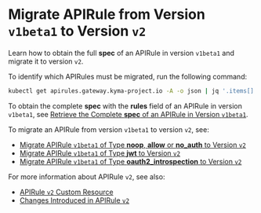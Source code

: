 # Migrate APIRule from Version `v1beta1` to Version `v2`
Learn how to obtain the full **spec** of an APIRule in version `v1beta1` and migrate it to version `v2`. 

To identify which APIRules must be migrated, run the following command:
```bash
kubectl get apirules.gateway.kyma-project.io -A -o json | jq '.items[] | select(.metadata.annotations["gateway.kyma-project.io/original-version"] == "v1beta1") | {namespace: .metadata.namespace, name: .metadata.name}'
```


To obtain the complete **spec** with the **rules** field of an APIRule in version `v1beta1`, see [Retrieve the Complete **spec** of an APIRule in Version `v1beta1`](./01-81-retrieve-v1beta1-spec.md).


To migrate an APIRule from version `v1beta1` to version `v2`, see:
- [Migrate APIRule `v1beta1` of Type **noop**, **allow** or **no_auth** to Version `v2`](./01-82-migrate-allow-noop-no_auth-v1beta1-to-v2.md)
- [Migrate APIRule `v1beta1` of Type **jwt** to Version `v2`](./01-83-migrate-jwt-v1beta1-to-v2.md)
- [Migrate APIRule `v1beta1` of Type **oauth2_introspection** to Version `v2`](./01-84-migrate-oauth2-v1beta1-to-v2.md)

For more information about APIRule `v2`, see also:
- [APIRule `v2` Custom Resource](../custom-resources/apirule/04-10-apirule-custom-resource.md)
- [Changes Introduced in APIRule `v2`](../custom-resources/apirule/04-70-changes-in-apirule-v2.md)